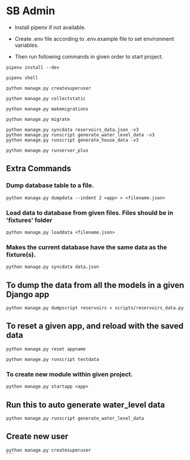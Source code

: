 # SB Admin

- Install pipenv if not available.

- Create .env file according to .env.example file to set environment variables.

- Then run following commands in given order to start project.

```
pipenv install --dev
```

```
pipenv shell
```

```
python manage.py createsuperuser
```

```
python manage.py collectstatic
```

```
python manage.py makemigrations
```

```
python manage.py migrate
```

```
python manage.py syncdata reservoirs_data.json -v3
python manage.py runscript generate_water_level_data -v3
python manage.py runscript generate_house_data -v3
```

```
python manage.py runserver_plus
```

## Extra Commands

### Dump database table to a file.

```
python manage.py dumpdata --indent 2 <app> > <filename.json>
```

### Load data to database from given files. Files should be in 'fixtures' folder

```
python manage.py loaddata <filename.json>
```

### Makes the current database have the same data as the fixture(s).

```
python manage.py syncdata data.json
```

## To dump the data from all the models in a given Django app

```
python manage.py dumpscript reservoirs > scripts/reservoirs_data.py
```

## To reset a given app, and reload with the saved data

```
python manage.py reset appname
```

```
python manage.py runscript testdata
```

### To create new module within given project.

```
python manage.py startapp <app>
```

## Run this to auto generate water_level data

```
python manage.py runscript generate_water_level_data
```

## Create new user

````
python manage.py createsuperuser
```
````
